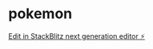 # pokemon

[Edit in StackBlitz next generation editor ⚡️](https://stackblitz.com/~/github.com/t0g3pii/pokemon)